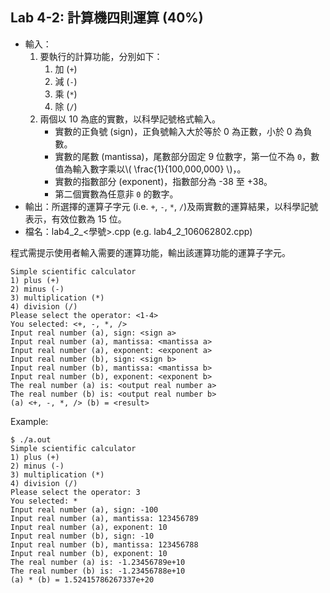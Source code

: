## Lab 4-2: 計算機四則運算 (40%)

* 輸入：
  1. 要執行的計算功能，分別如下：
     1. 加 (`+`)
     2. 減 (`-`)
     3. 乘 (`*`)
     4. 除 (`/`)
  2. 兩個以 10 為底的實數，以科學記號格式輸入。
     * 實數的正負號 (sign)，正負號輸入大於等於 0 為正數，小於 0 為負數。
     * 實數的尾數 (mantissa)，尾數部分固定 9 位數字，第一位不為 `0`，數值為輸入數字乘以\\( \frac{1}{100,000,000} \\)，。
     * 實數的指數部分 (exponent)，指數部分為 -38 至 +38。
     * 第二個實數為任意非 `0` 的數字。
* 輸出：所選擇的運算子字元 (i.e. `+`, `-`, `*`, `/`)及兩實數的運算結果，以科學記號表示，有效位數為 15 位。
* 檔名：lab4_2_<學號>.cpp (e.g. lab4_2_106062802.cpp)

程式需提示使用者輸入需要的運算功能，輸出該運算功能的運算子字元。

```text
Simple scientific calculator
1) plus (+)
2) minus (-)
3) multiplication (*)
4) division (/)
Please select the operator: <1-4>
You selected: <+, -, *, />
Input real number (a), sign: <sign a>
Input real number (a), mantissa: <mantissa a>
Input real number (a), exponent: <exponent a>
Input real number (b), sign: <sign b>
Input real number (b), mantissa: <mantissa b>
Input real number (b), exponent: <exponent b>
The real number (a) is: <output real number a>
The real number (b) is: <output real number b>
(a) <+, -, *, /> (b) = <result>
```

Example:

```console
$ ./a.out
Simple scientific calculator
1) plus (+)
2) minus (-)
3) multiplication (*)
4) division (/)
Please select the operator: 3
You selected: *
Input real number (a), sign: -100
Input real number (a), mantissa: 123456789
Input real number (a), exponent: 10
Input real number (b), sign: -10
Input real number (b), mantissa: 123456788
Input real number (b), exponent: 10
The real number (a) is: -1.23456789e+10
The real number (b) is: -1.23456788e+10
(a) * (b) = 1.52415786267337e+20
```

